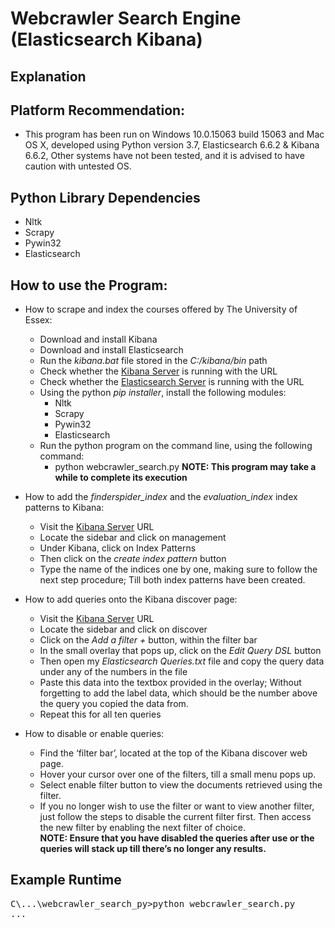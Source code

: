 # Webcrawler Search Engine (Elasticsearch Kibana)

## Explanation


## Platform Recommendation:
* This program has been run on Windows 10.0.15063 build 15063 and Mac OS X, developed using Python version 3.7, Elasticsearch 6.6.2 & Kibana 6.6.2, Other systems have not been tested, and it is advised to have caution with untested OS.

## Python Library Dependencies 
* Nltk 
* Scrapy
* Pywin32
* Elasticsearch

## How to use the Program:
* How to scrape and index the courses offered by The University of Essex: 
  * Download and install Kibana 
  * Download and install Elasticsearch  
  * Run the *kibana.bat* file stored in the *C:/kibana/bin* path 
  * Check whether the [Kibana Server](http://localhost:5601) is running with the URL
  * Check whether the [Elasticsearch Server](http://localhost:9200) is running with the URL 
  * Using the python *pip installer*, install the following modules: 
    * Nltk 
    * Scrapy 
    * Pywin32 
    * Elasticsearch 
  * Run the python program on the command line, using the following command: 
    * python webcrawler_search.py 
    **NOTE: This program may take a while to complete its execution**

* How to add the *finderspider_index* and the *evaluation_index* index patterns to Kibana: 
  * Visit the [Kibana Server](http://localhost:5601) URL
  * Locate the sidebar and click on management  
  * Under Kibana, click on Index Patterns  
  * Then click on the *create index pattern* button  
  * Type the name of the indices one by one, making sure to follow the next step procedure; Till both index patterns have been created. 
  
* How to add queries onto the Kibana discover page:  
  * Visit the [Kibana Server](http://localhost:5601) URL
  * Locate the sidebar and click on discover 
  * Click on the *Add a filter +* button, within the filter bar 
  * In the small overlay that pops up, click on the *Edit Query DSL* button 
  * Then open my *Elasticsearch Queries.txt* file and copy the query data under any of the numbers in the file  
  * Paste this data into the textbox provided in the overlay; Without forgetting to add the label data, which should be the number above the query you copied the data from.  
  * Repeat this for all ten queries

* How to disable or enable queries:  
  * Find the ‘filter bar’, located at the top of the Kibana discover web page. 
  * Hover your cursor over one of the filters, till a small menu pops up. 
  * Select enable filter button to view the documents retrieved using the filter. 
  * If you no longer wish to use the filter or want to view another filter, just follow the steps to disable the current filter first. Then access the new filter by enabling the next filter of choice.  
  **NOTE: Ensure that you have disabled the queries after use or the queries will stack up till there’s no longer any results.**

## Example Runtime
<pre>
C\...\webcrawler_search_py>python webcrawler_search.py
...
</pre>
